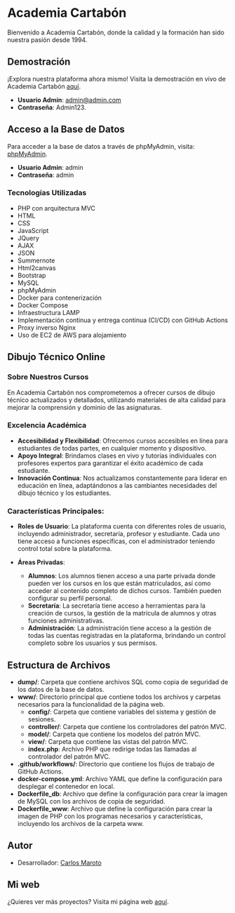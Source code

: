 # Academia Cartabón

Bienvenido a Academia Cartabón, donde la calidad y la formación han sido nuestra pasión desde 1994.

## Demostración

¡Explora nuestra plataforma ahora mismo! Visita la demostración en vivo de Academia Cartabón [aquí](https://www.carlosmaroto-daweb.com/academia/).

- **Usuario Admin**: admin@admin.com
- **Contraseña**: Admin123.

## Acceso a la Base de Datos

Para acceder a la base de datos a través de phpMyAdmin, visita: [phpMyAdmin](https://www.carlosmaroto-daweb.com/academia-phpmyadmin/).

- **Usuario Admin**: admin 
- **Contraseña**: admin

### Tecnologías Utilizadas

- PHP con arquitectura MVC
- HTML
- CSS
- JavaScript
- JQuery
- AJAX
- JSON
- Summernote
- Html2canvas
- Bootstrap
- MySQL
- phpMyAdmin
- Docker para contenerización
- Docker Compose
- Infraestructura LAMP
- Implementación continua y entrega continua (CI/CD) con GitHub Actions
- Proxy inverso Nginx
- Uso de EC2 de AWS para alojamiento

## Dibujo Técnico Online

### Sobre Nuestros Cursos

En Academia Cartabón nos comprometemos a ofrecer cursos de dibujo técnico actualizados y detallados, utilizando materiales de alta calidad para mejorar la comprensión y dominio de las asignaturas.

### Excelencia Académica

- **Accesibilidad y Flexibilidad**: Ofrecemos cursos accesibles en línea para estudiantes de todas partes, en cualquier momento y dispositivo.
- **Apoyo Integral**: Brindamos clases en vivo y tutorías individuales con profesores expertos para garantizar el éxito académico de cada estudiante.
- **Innovación Continua**: Nos actualizamos constantemente para liderar en educación en línea, adaptándonos a las cambiantes necesidades del dibujo técnico y los estudiantes.

### Características Principales:

- **Roles de Usuario**: La plataforma cuenta con diferentes roles de usuario, incluyendo administrador, secretaría, profesor y estudiante. Cada uno tiene acceso a funciones específicas, con el administrador teniendo control total sobre la plataforma.

- **Áreas Privadas**:
  - **Alumnos**: Los alumnos tienen acceso a una parte privada donde pueden ver los cursos en los que están matriculados, así como acceder al contenido completo de dichos cursos. También pueden configurar su perfil personal.
  - **Secretaría**: La secretaría tiene acceso a herramientas para la creación de cursos, la gestión de la matrícula de alumnos y otras funciones administrativas.
  - **Administración**: La administración tiene acceso a la gestión de todas las cuentas registradas en la plataforma, brindando un control completo sobre los usuarios y sus permisos.

## Estructura de Archivos

- **dump/**: Carpeta que contiene archivos SQL como copia de seguridad de los datos de la base de datos.
- **www/**: Directorio principal que contiene todos los archivos y carpetas necesarios para la funcionalidad de la página web.
  - **config/**: Carpeta que contiene variables del sistema y gestión de sesiones.
  - **controller/**: Carpeta que contiene los controladores del patrón MVC.
  - **model/**: Carpeta que contiene los modelos del patrón MVC.
  - **view/**: Carpeta que contiene las vistas del patrón MVC.
  - **index.php**: Archivo PHP que redirige todas las llamadas al controlador del patrón MVC.
- **.github/workflows/**: Directorio que contiene los flujos de trabajo de GitHub Actions.
- **docker-compose.yml**: Archivo YAML que define la configuración para desplegar el contenedor en local.
- **Dockerfile_db**: Archivo que define la configuración para crear la imagen de MySQL con los archivos de copia de seguridad.
- **Dockerfile_www**: Archivo que define la configuración para crear la imagen de PHP con los programas necesarios y características, incluyendo los archivos de la carpeta www.

## Autor

- Desarrollador: [Carlos Maroto](https://github.com/carlosmaroto-daweb)

## Mi web

¿Quieres ver más proyectos? Visita mi página web [aquí](https://www.carlosmaroto-daweb.com).

